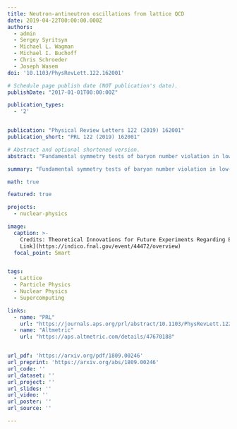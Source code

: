 ```yaml
---
title: Neutron-antineutron oscillations from lattice QCD
date: 2019-04-22T00:00:00.000Z
authors:
  - admin
  - Sergey Syritsyn
  - Michael L. Wagman
  - Michael I. Buchoff
  - Chris Schroeder
  - Joseph Wasem
doi: '10.1103/PhysRevLett.122.162001'

# Schedule page publish date (NOT publication's date).
publishDate: "2017-01-01T00:00:00Z"

publication_types:
  - '2'


publication: "Physical Review Letters 122 (2019) 162001"
publication_short: "PRL 122 (2019) 162001"

# Abstract and optional shortened version.
abstract: "Fundamental symmetry tests of baryon number violation in low-energy experiments can probe beyond the standard model (BSM) explanations of the matter-antimatter asymmetry of the Universe. Neutron-antineutron oscillations are predicted to be a signature of many baryogenesis mechanisms involving low-scale baryon number violation. This Letter presents first-principles calculations of neutron-antineutron matrix elements needed to accurately connect measurements of the neutron-antineutron oscillation rate to constraints on $|\\Delta B | = 2$ baryon number violation in BSM theories. Several important systematic uncertainties are controlled by using a state-of-the-art lattice gauge field ensemble with physical quark masses and approximate chiral symmetry, performing nonperturbative renormalization with perturbative matching to the modified minimal subtraction scheme, and studying excited state effects in two-state fits. Phenomenological implications are highlighted by comparing expected bounds from proposed neutron-antineutron oscillation experiments to predictions of a specific model of postsphaleron baryogenesis. Quantum chromodynamics is found to predict at least an order of magnitude more events in neutron-antineutron oscillation experiments than previous estimates based on the ``MIT bag model'' for fixed BSM parameters. Lattice artifacts and other systematic uncertainties that are not controlled in this pioneering calculation are not expected to significantly change this conclusion."

summary: "Fundamental symmetry tests of baryon number violation in low-energy experiments can probe beyond the standard model (BSM) explanations of the matter-antimatter asymmetry of the Universe. Neutron-antineutron oscillations are predicted to be a signature of many baryogenesis mechanisms involving low-scale baryon number violation. This publication presents first-principles calculations of neutron-antineutron matrix elements needed to accurately understand measurements of the neutron-antineutron oscillation rate."

math: true

featured: true

projects:
  - nuclear-physics

image:
  caption: >-
    Credits: Theoretical Innovations for Future Experiments Regarding Baryon Number Violation Workshop. [Web
    Link](https://indico.fnal.gov/event/44472/overview)
  focal_point: Smart


tags:
  - Lattice
  - Particle Physics
  - Nuclear Physics
  - Supercomputing

links:
  - name: "PRL"
    url: "https://journals.aps.org/prl/abstract/10.1103/PhysRevLett.122.162001"
  - name: "Altmetric"
    url: "https://aps.altmetric.com/details/47670188"


url_pdf: 'https://arxiv.org/pdf/1809.00246'
url_preprint: 'https://arxiv.org/abs/1809.00246'
url_code: ''
url_dataset: ''
url_project: ''
url_slides: ''
url_video: ''
url_poster: ''
url_source: ''

---
```

